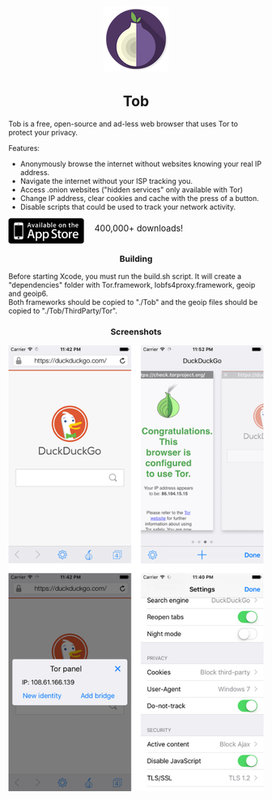 <p align="center">
	<img src="resources/icon.png?raw=true">
	<h1 align="center">Tob</h1>
</p>

Tob is a free, open-source and ad-less web browser that uses Tor to protect your privacy.

Features:

- Anonymously browse the internet without websites knowing your real IP address.
- Navigate the internet without your ISP tracking you.
- Access .onion websites ("hidden services" only available with Tor)
- Change IP address, clear cookies and cache with the press of a button.
- Disable scripts that could be used to track your network activity.

<div>
	<div>
			<a href="https://itunes.apple.com/app/id1063151782" style="float: left;"><img border="0" alt="Available on the appstore" src="resources/appstore.png?raw=true" width="149" height="50"></a>
	</div>	
	<div style="margin-left:170px">
		<div style="font-size:1.2em;padding-top:10px"> 400,000+ downloads!</div>
	</div>
</div>


<br>
<h3 align="center">Building</h3>
Before starting Xcode, you must run the build.sh script. It will create a "dependencies" folder with Tor.framework, Iobfs4proxy.framework, geoip and geoip6.
<br>
Both frameworks should be copied to "./Tob" and the geoip files should be copied to "./Tob/ThirdParty/Tor".


<br>
<h3 align="center">Screenshots</h3>

![snapshots](resources/snapshots.png "Snapshots")